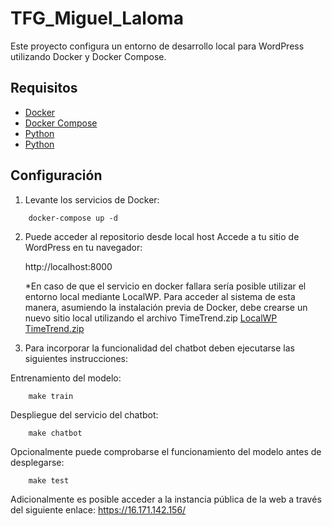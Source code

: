 # TFG_Miguel_Laloma

Este proyecto configura un entorno de desarrollo local para WordPress utilizando Docker y Docker Compose.

## Requisitos

- [Docker](https://www.docker.com/get-started)
- [Docker Compose](https://docs.docker.com/compose/install/)
- [Python](https://www.python.org/downloads/)
- [Python](https://www.python.org/downloads/)

## Configuración

1. Levante los servicios de Docker:

```
    docker-compose up -d
```

2. Puede acceder al repositorio desde local host Accede a tu sitio de WordPress en tu navegador:
    
    http://localhost:8000

   *En caso de que el servicio en docker fallara sería posible utilizar el entorno local mediante LocalWP.
    Para acceder al sistema de esta manera, asumiendo la instalación previa de Docker, debe crearse un nuevo sitio local utilizando el archivo TimeTrend.zip
    [LocalWP](https://localwp.com/help-docs/getting-started/installing-local/)
    [TimeTrend.zip](https://ceu365-my.sharepoint.com/:u:/g/personal/m_laloma_usp_ceu_es/EZI9TffwdKZOo-9PSKjk3hQB-RMGJS61EktHi0C27BhVFg)

3. Para incorporar la funcionalidad del chatbot deben ejecutarse las siguientes instrucciones:
 
 Entrenamiento del modelo:
```
    make train
```

 Despliegue del servicio del chatbot:
```
    make chatbot
```

 Opcionalmente puede comprobarse el funcionamiento del modelo antes de desplegarse:
```
    make test
```

Adicionalmente es posible acceder a la instancia pública de la web a través del siguiente enlace:
    https://16.171.142.156/
